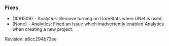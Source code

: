 ### Fixes

*   (1061509) - Analytics: Remove turning on CoreStats when UNet is used.
*   (None) - Analytics: Fixed an issue which inadvertently enabled Analytics when creating a new project.

Revision: a6cc294b73ee